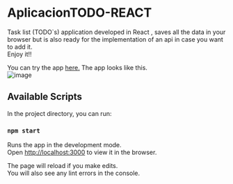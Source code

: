 # AplicacionTODO-REACT
Task list (TODO`s) application developed in React , saves all the data in your browser but is also ready for the implementation of an api in case you want to add it.\
Enjoy it!!

You can try the app [here.](https://kevin-mm-dev.github.io/AplicacionTODO-REACT/)
The app looks like this.\
![image](https://user-images.githubusercontent.com/54743642/171500763-b4cf19eb-4ec9-4107-977a-9327b000304d.png)


## Available Scripts

In the project directory, you can run:

### `npm start`

Runs the app in the development mode.\
Open [http://localhost:3000](http://localhost:3000) to view it in the browser.

The page will reload if you make edits.\
You will also see any lint errors in the console.


